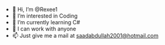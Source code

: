 - 👋 Hi, I’m @Rexee1
- 👀 I’m interested in Coding
- 🌱 I’m currently learning C#
- 💞️ I can work with anyone
- 📫 Just give me a mail at saadabdullah2001@hotmail.com

<!---
Rexee1/Rexee1 is a ✨ special ✨ repository because its `README.md` (this file) appears on your GitHub profile.
You can click the Preview link to take a look at your changes.
--->
